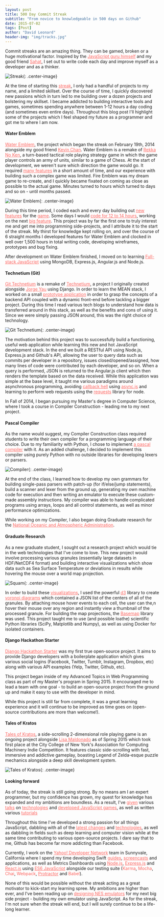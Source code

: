 ```yaml
---
layout: post
title: 500 Day Commit Streak
subtitle: "From novice to knowledgeable in 500 days on Github"
date: 2015-07-02
tags: [Post]
author: "David Leonard"
header-img: "img/tracks.jpg"
---
```


Commit streaks are an amazing thing. They can be gamed, broken or a huge motivational factor. Inspired by the <a style="color:#FC645F" href="http://ejohn.org/blog/write-code-every-day/">JavaScript guru himself</a> and my good friend <a style="color:#FC645F" href="https://github.com/sahat">Sahat</a>, I set out to write code each day and improve myself as a developer and as a thinker. 

![Streak](/img/streak.png){: .center-image}

At the time of starting this <a style="color:#FC645F" href="https://github.com/DrkSephy">streak</a>, I only had a handful of projects to my name, and a limited skillset. Over the course of time, I quickly discovered new passions which in turn led to me building over a dozen projects and bolstering my skillset. I became addicted to building interactive tools and games, sometimes spending anywhere between 1-12 hours a day coding (and sometimes even entire days). Throughout this blog post I'll highlight some of the projects which I feel shaped my future as a programmer and got me to where I am now. 

#### Water Emblem

<a style="color:#FC645F" href="https://github.com/chessmasterhong/WaterEmblem">Water Emblem</a>, the project which began the streak on February 19th, 2014 alongside my good friend <a style="color:#FC645F" href="https://github.com/chessmasterhong">Kevin Chan</a>. Water Emblem is a remake of <a style="color:#FC645F" href="http://fireemblem.wikia.com/wiki/Fire_Emblem:_Rekka_no_Ken">Rekka No Ken</a>, a turn-based tactical role playing strategy game in which the game player controls an army of units, similar to a game of Chess. At the start of development, we weren't sure which direction the game would go. It required <a style="color:#FC645F" href="https://github.com/chessmasterhong/WaterEmblem/blob/master/notes/task_tree.txt">many features</a> in a short amount of time, and our experience with building such a complex game was limited. Fire Emblem was my dream game to re-create, and I quickly became fixated on coming as close as possible to the actual game. Minutes turned to hours which turned to days and so on - until months passed. 


![Water Emblem](/img/wateremblem.gif){: .center-image}

During this time period, I coded each and every day building out <a style="color:#FC645F" href="https://github.com/chessmasterhong/WaterEmblem/pull/141">new</a> <a style="color:#FC645F" href="https://github.com/chessmasterhong/WaterEmblem/pull/81">features</a> for the <a style="color:#FC645F" href="https://github.com/chessmasterhong/WaterEmblem/pull/44">game</a>. Some days I would <a style="color:#FC645F" href="https://github.com/chessmasterhong/WaterEmblem/graphs/punch-card">code for 12 to 14 hours</a>, working on the next <a style="color:#FC645F" href="https://github.com/chessmasterhong/WaterEmblem/pull/122">big feature</a>. This project was by far the first one to truly interest me and get me into programming side-projects, and I attribute it to the start of the streak. My thirst for knowledge kept rolling on, and over the course of 6 straight months I developed features for Water Emblem and clocked in well over 1,500 hours in total writing code, developing wireframes, prototypes and bug fixing. 

After development on Water Emblem finished, I moved on to learning <a style="color:#FC645F" href="http://www.fullstackacademy.com/faq">Full-stack JavaScript</a> using MongoDB, Express.js, Angular.js and Node.js.

#### Technetium (Git)

<a style="color:#FC645F" href="https://github.com/DrkSephy/git-technetium">Git Technetium</a> is a remake of <a style="color:#FC645F" href="http://technetium.herokuapp.com/">Technetium</a>, a project I originally created alongside <a style="color:#FC645F" href="https://github.com/codenameyau">Jorge Yau</a> using Django. In order to learn the MEAN stack, I worked on a small <a style="color:#FC645F" href="https://github.com/DrkSephy/angular-nhl">prototype application<a> in order to grasp the concepts of a backend API coupled with a dynamic front-end before tackling a bigger project. During this time I read various tech blogs to understand how data is transferred around in this stack, as well as the benefits and cons of using it. Since we were simply passing JSON around, this was the right choice of technology. 

![Git Technetium](/img/gittechnetium.png){: .center-image}

The motivation behind this project was to successfully build a functioning, useful web application while learning this new and hot JavaScript development stack. In the end we built a RESTful API using Node.js, Express.js and Github's API, allowing the user to query data such as commits per developer in a repository, issues closed/opened/assigned, how many lines of code were contributed by each developer, and so on. When a query is performed, JSON is returned to the Angular.js client which then renders the template based on the data received. While this application was simple at the base level, it taught me various paradigms around asynchronous programming, avoiding <a style="color:#FC645F" href="http://callbackhell.com/">callback hell</a> using <a style="color:#FC645F" href="https://github.com/caolan/async">async.js</a> and learning to perform web requests using the <a style="color:#FC645F" href="https://github.com/request/request">requests</a> library for node. 

In Fall of 2014, I began pursuing my Master's degree in Computer Science, where I took a course in Compiler Construction - leading me to my next project.

#### Pascal Compiler 

As the name would suggest, my Compiler Construction class required students to write their own compiler for a programming language of their choice. Due to my familiarity with Python, I chose to implement <a style="color:#FC645F" href="https://github.com/DrkSephy/pascal-compiler">a pascal compiler</a> with it. As an added challenge, I decided to implement this compiler using purely Python with no outside libraries for developing lexers or parsers. 

![Compiler](/img/compiler.gif){: .center-image}

At the end of the class, I learned how to develop my own grammars for building single-pass parsers with patch-up (for if/else/jump statements), build a scanner and lexer from the ground up, generating my own machine code for execution and then writing an emulator to execute these custom-made assembly instructions. My compiler was able to handle complicated programs using arrays, loops and all control statements, as well as minor performance optimizations.

While working on my Compiler, I also began doing Graduate research for the <a style="color:#FC645F" href="http://www.noaa.gov/">National Oceanic and Atmospheric Administration</a>. 

#### Graduate Research

As a new graduate student, I sought out a research project which would tie in the web technologies that I've come to love. This new project would involve processing various granules (essentially large datasets in HDF/NetCDF4 format) and building interactive visualizations which show data such as Sea Surface Temperature or deviations in results while hovering the mouse over a world map projection. 

![Squam](/img/squam.gif){: .center-image}

In order to build these <a style="color:#FC645F" href="https://github.com/DrkSephy/NOAA-Projects">visualizations</a>, I used the powerful <a style="color:#FC645F" href="http://d3js.org/">d3</a> library to create <a style="color:#FC645F" href="https://en.wikipedia.org/wiki/Voronoi_diagram">voronoi diagrams</a> which contained a JSON list of the centers of all of the granules. By attaching mouse hover events to each cell, the user can the,n hover their mouse over any region and instantly view a thumbnail of the processed granule. For building the map projections, the <a style="color:#FC645F" href="http://matplotlib.org/basemap/">Basemap</a> library was used. This project taught me to use (and possible loathe) scientific Python libraries (SciPy, Matplotlib and Numpy), as well as using Docker for isolated containers. 

#### Django Hackathon Starter 

<a style="color:#FC645F" href="https://github.com/DrkSephy/django-hackathon-starter">Django Hackathon Starter</a> was my first true open-source project. It aims to provide Django developers with a boilerplate application which gives various social logins (Facebook, Twitter, Tumblr, Instagram, Dropbox, etc) along with various API examples (Yelp, Twitter, Github, etc). 

This project began inside of my Advanced Topics in Web Programming class as part of my Master's program in Spring 2015. It encouraged me to lead a team with one goal - to build an open-source project from the ground up and make it easy to use with the developer in mind.

While this project is still far from complete, it was a great learning experience and it will continue to be improved as time goes on (open-source contributions are more than welcome!).

#### Tales of Kratos

<a style="color:#FC645F" href="https://github.com/DrkSephy/Tales-of-Kratos">Tales of Kratos</a>, a side-scrolling 2-dimensional role playing game is an ongoing project alongside <a style="color:#FC645F" href="https://github.com/venegu">Lisa Maldonado</a> as of Spring 2015 which took first place at the City College of New York's Association for Computing Machinery Indie Competition. It features classic side-scrolling with fast, immersive and addictive gameplay, boasting Legend of Zelda-esque puzzle mechanics alongside a deep skill development system. 

![Tales of Kratos](/img/kratos.gif){: .center-image}

#### Looking forward

As of today, the streak is still going strong. By no means am I an expert programmer, but my confidence has grown, my quest for knowledge has expanded and my ambitions are boundless. As a result, I've <a style="color:#FC645F" href="http://slides.com/drksephy/deck-3">given</a> various <a style="color:#FC645F" href="http://slides.com/drksephy/deck">talks</a> on <a style="color:#FC645F" href="http://slides.com/drksephy/deck-1">technologies</a> and <a style="color:#FC645F" href="http://slides.com/drksephy/deck-2">developed JavaScript games</a>, as well as written various <a style="color:#FC645F" href="http://drksephy.github.io/tutorials/">tutorials</a>

Throughout this time I've developed a strong passion for all things JavaScript, dabbling with all of the <a style="color:#FC645F" href="https://github.com/addyosmani/es6-equivalents-in-es5">latest changes</a> and <a style="color:#FC645F" href="https://github.com/facebook/react-native">technologies</a>, as well as dabbling in fields such as deep learning and computer vision while at the same time contributing to various open-source projects.  I dare say that to me, Github has become far more addicting than Facebook. 

Currently, I work on the <a style="color:#FC645F" href="https://developer.yahoo.com/">Yahoo! Developer Network</a> team in Sunnyvale, California where I spend my time developing Swift <a style="color:#FC645F" href="https://developer.yahoo.com/flurry/docs/analytics/gettingstarted/swift/">guides</a>, <a style="color:#FC645F" href="https://www.youtube.com/watch?v=UEYmjJgD-JI">screencasts</a> and applications, as well as Metrics Dashboards using <a style="color:#FC645F" href="https://nodejs.org/">Node.js</a>, <a style="color:#FC645F" href="http://expressjs.com/">Express.js</a> and <a style="color:#FC645F" href="http://facebook.github.io/react/">React.js</a> using <a style="color:#FC645F" href="https://github.com/lukehoban/es6features">ES6 JavaScript</a> alongside our testing suite (<a style="color:#FC645F" ref="http://karma-runner.github.io/0.12/index.html">Karma</a>, <a style="color:#FC645F" ref="http://mochajs.org/">Mocha</a>, <a style="color:#FC645F" ref="http://chaijs.com/">Chai</a>, <a style="color:#FC645F" ref="http://webpack.github.io/">Webpack</a>, <a style="color:#FC645F" href="https://angular.github.io/protractor/#/">Protractor</a> and <a style="color:#FC645F" ref="https://babeljs.io/">Babel</a>). 

None of this would be possible without the streak acting as a great motivator to kick-start my learning spree. My ambitions are higher than ever, and I've been reading up on <a style="color:#FC645F" href="https://medium.com/@fogleman/i-made-an-nes-emulator-here-s-what-i-learned-about-the-original-nintendo-2e078c9b28fe">designing NES emulators</a> for my next big side project - building my own emulator using JavaScript. As for the streak, I'm not sure when the streak will end, but I will surely continue to be a life-long learner. 









